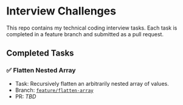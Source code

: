 # Interview Challenges

This repo contains my technical coding interview tasks. Each task is completed in a feature branch and submitted as a pull request.

## Completed Tasks

### ✅ Flatten Nested Array

- Task: Recursively flatten an arbitrarily nested array of values.
- Branch: [`feature/flatten-array`](https://github.com/goldlabel-apps/interviews/tree/feature/flatten-array)
- PR: *TBD*
